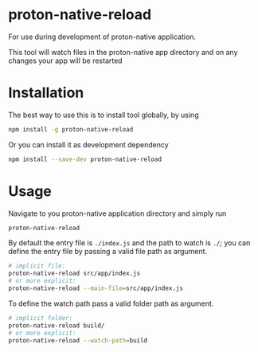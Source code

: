 # proton-native-reload

For use during development of proton-native application.

This tool will watch files in the proton-native app directory and on any changes your app will be restarted

# Installation

The best way to use this is to install tool globally, by using

```bash
npm install -g proton-native-reload
```

Or you can install it as development dependency

```bash
npm install --save-dev proton-native-reload
```

# Usage

Navigate to you proton-native application directory and simply run

```bash
proton-native-reload
```
By default the entry file is `./index.js` and the path to watch is `./`; you can define the entry file by passing a valid file path as argument.

```bash
# implicit file:
proton-native-reload src/app/index.js
# or more explicit:
proton-native-reload --main-file=src/app/index.js
```

To define the watch path pass a valid folder path as argument.

```bash
# implicit folder:
proton-native-reload build/
# or more explicit:
proton-native-reload --watch-path=build
```